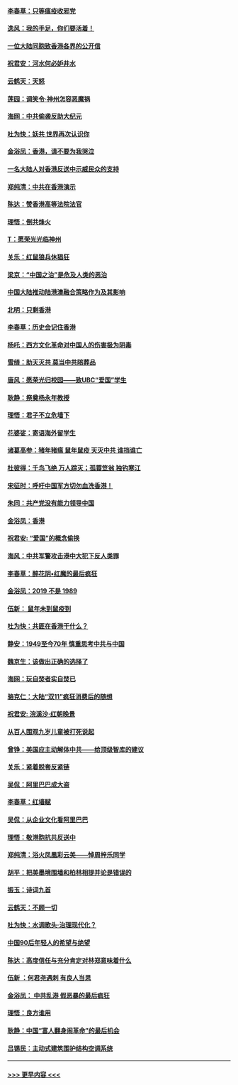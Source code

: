 #### [李春草：只等瘟疫收邪党](../pages/nsc993/n11677308.md?t=11242355) 
#### [逸风：我的手足，你们要活着！](../pages/nsc993/n11676352.md?t=11242355) 
#### [一位大陆同胞致香港各界的公开信](../pages/nsc993/n11675761.md?t=11242355) 
#### [祝君安：河水何必妒井水](../pages/nsc993/n11675746.md?t=11242355) 
#### [云鹤天：天怒](../pages/nsc993/n11675718.md?t=11242355) 
#### [莲园：调笑令‧神州怎容恶魔祸](../pages/nsc993/n11675648.md?t=11242355) 
#### [海网：中共偷袭反助大纪元](../pages/nsc993/n11673515.md?t=11242355) 
#### [吐为快：妖共 世界再次认识你](../pages/nsc993/n11673506.md?t=11242355) 
#### [金浴凤：香港，请不要为我哭泣](../pages/nsc993/n11673248.md?t=11242355) 
#### [一名大陆人对香港反送中示威民众的支持](../pages/nsc993/n11672615.md?t=11242355) 
#### [郑纯清：中共在香港演示](../pages/nsc993/n11670539.md?t=11242355) 
#### [陈达：赞香港高等法院法官](../pages/nsc993/n11669542.md?t=11242355) 
#### [理悟：倒共烽火](../pages/nsc993/n11668844.md?t=11242355) 
#### [T：愿荣光光临神州](../pages/nsc993/n11668421.md?t=11242355) 
#### [关乐：红鼠狼兵休猖狂](../pages/nsc993/n11668378.md?t=11242355) 
#### [梁京：“中国之治”是危及人类的恶治](../pages/nsc993/n11668328.md?t=11242355) 
#### [中国大陆推动陆港澳融合策略作为及其影响](../pages/nsc993/n11668157.md?t=11242355) 
#### [北明：只剩香港](../pages/nsc993/n11668002.md?t=11242355) 
#### [李春草：历史会记住香港](../pages/nsc993/n11667927.md?t=11242355) 
#### [杨吒：西方文化革命对中国人的伤害极为阴毒](../pages/nsc993/n11664521.md?t=11242355) 
#### [雪绮：助天灭共 莫当中共陪葬品](../pages/nsc993/n11662650.md?t=11242355) 
#### [唐风：愿荣光归校园——致UBC“爱国”学生](../pages/nsc993/n11662194.md?t=11242355) 
#### [耿静：祭奠杨永年教授](../pages/nsc993/n11662514.md?t=11242355) 
#### [理悟：君子不立危墙下](../pages/nsc993/n11662172.md?t=11242355) 
#### [花婆娑：寄语海外留学生](../pages/nsc993/n11662121.md?t=11242355) 
#### [诸葛高参：猪年猪瘟 鼠年鼠疫 天灭中共 谁挡谁亡](../pages/nsc993/n11661980.md?t=11242355) 
#### [杜彼得：千鸟飞绝 万人踪灭；孤蓑笠翁 独钓寒江](../pages/nsc993/n11661170.md?t=11242355) 
#### [宋征时：呼吁中国军方切勿血洗香港！](../pages/nsc993/n11415318.md?t=11242355) 
#### [朱同：共产党没有能力领导中国](../pages/nsc993/n11660421.md?t=11242355) 
#### [金浴凤：香港](../pages/nsc993/n11660419.md?t=11242355) 
#### [祝君安: “爱国”的概念偷换](../pages/nsc993/n11659706.md?t=11242355) 
#### [海风：中共军警攻击港中大犯下反人类罪](../pages/nsc993/n11659632.md?t=11242355) 
#### [李春草：醉花阴•红魔的最后疯狂](../pages/nsc993/n11659287.md?t=11242355) 
#### [金浴凤：2019 不是 1989](../pages/nsc993/n11657663.md?t=11242355) 
#### [伍新： 鼠年未到鼠疫到](../pages/nsc993/n11655098.md?t=11242355) 
#### [吐为快：共匪在香港干什么？](../pages/nsc993/n11654891.md?t=11242355) 
#### [静安：1949至今70年 慎重思考中共与中国](../pages/nsc993/n11651244.md?t=11242355) 
#### [魏京生：该做出正确的选择了](../pages/nsc993/n11653084.md?t=11242355) 
#### [海网：玩自焚者实自焚已](../pages/nsc993/n11652423.md?t=11242355) 
#### [骆克仁：大陆“双11”疯狂消费后的随想](../pages/nsc993/n11652305.md?t=11242355) 
#### [祝君安: 浣溪沙·红朝晚景](../pages/nsc993/n11652258.md?t=11242355) 
#### [从百人围观九岁儿童被打死说起](../pages/nsc993/n11651030.md?t=11242355) 
#### [曾铮：美国应主动解体中共——给顶级智库的建议](../pages/nsc993/n11649888.md?t=11242355) 
#### [关乐：紧着脱套反紧链](../pages/nsc993/n11649069.md?t=11242355) 
#### [吴侃：阿里巴巴成大盗](../pages/nsc993/n11645523.md?t=11242355) 
#### [李春草：红墙赋](../pages/nsc993/n11646389.md?t=11242355) 
#### [吴侃：从企业文化看阿里巴巴](../pages/nsc993/n11645476.md?t=11242355) 
#### [理悟：敬港胞抗共反送中](../pages/nsc993/n11645466.md?t=11242355) 
#### [郑纯清：浴火凤凰彩云美——悼周梓乐同学](../pages/nsc993/n11645155.md?t=11242355) 
#### [胡平：把美墨境围墙和柏林相提并论是错误的](../pages/nsc993/n11645134.md?t=11242355) 
#### [振玉：诗词九首](../pages/nsc993/n11644081.md?t=11242355) 
#### [云鹤天：不顾一切](../pages/nsc993/n11643508.md?t=11242355) 
#### [吐为快：水调歌头·治理现代化？](../pages/nsc993/n11643485.md?t=11242355) 
#### [中国90后年轻人的希望与绝望](../pages/nsc993/n11642317.md?t=11242355) 
#### [陈达：高度信任与充分肯定对林郑意味着什么](../pages/nsc993/n11641441.md?t=11242355) 
#### [伍新 ：何君尧遇刺 有良人当思](../pages/nsc993/n11641503.md?t=11242355) 
#### [金浴凤： 中共乱港  假恶暴的最后疯狂](../pages/nsc993/n11641495.md?t=11242355) 
#### [理悟：良方谁用](../pages/nsc993/n11641463.md?t=11242355) 
#### [耿静：中国“富人翻身闹革命”的最后机会](../pages/nsc993/n11640655.md?t=11242355) 
#### [吕锡民：主动式建筑围护结构空调系统](../pages/nsc993/n11640168.md?t=11242355) 

----
#### [ >>> 更早内容 <<< ](../indexes/nsc993-earlier.md)
